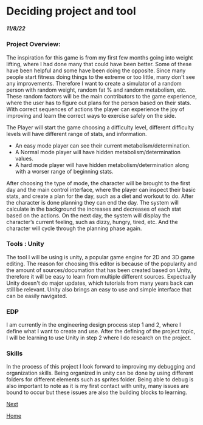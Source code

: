 # Deciding project and tool
##### 11/8/22

### Project Overview: 
The inspiration for this game is from my first few months going into weight lifting, where I had done many that could have been better. Some of these have been helpful and some have been doing the opposite. Since many people start fitness doing things to the extreme or too little, many don't see any improvements. Therefore I want to create a simulator of a random person with random weight, random fat % and random metabolism, etc. These random factors will be the main contributors to the game experience, where the user has to figure out plans for the person based on their stats. With correct sequences of actions the player can experience the joy of improving and learn the correct ways to exercise safely on the side. 

The Player will start the game choosing a difficulty level, different difficulty levels will have different range 
of stats, and information. 
* An easy mode player can see their current metabolism/determination.
* A Normal mode player will have hidden metabolism/determination values. 
* A hard mode player will have hidden metabolism/determination along with a worser range of beginning stats. 

After choosing the type of mode, the character will be brought to the first day and the main control interface, where the player can inspect their basic stats, and create a plan for the day, such as a diet and workout to do. After the character is done planning they can end the day. The system will calculate in the background the increases and decreases of each stat based on the actions. 
On the next day, the system will display the character’s current feeling, such as dizzy, hungry, tired, etc. And the character will cycle through the planning phase again. 

### Tools : Unity
The tool I will be using is unity, a popular game engine for 2D and 3D game editing. The reason for choosing this editor is because of the popularity and the amount of sources/documation that has been created based on Unity, therefore it will be easy to learn from multiple different sources. Expectually Unity doesn't do major updates, which tutorials from many years back can still be relevant. Unity also brings an easy to use and simple interface that can be easily navigated. 

### EDP
I am currently in the engineering design process step 1 and 2, where I define what I want to create and use. After the defining of the project topic, I will be learning to use Unity in step 2 where I do research on the project. 

### Skills 
In the process of this project I look forward to improving my debugging and organization skills. Being organized in unity can be done by using different folders for different elements such as sprites folder. Being able to debug is also important to note as it is my first contact with unity, many issues are bound to occur but these issues are also the building blocks to learning. 





[Next](entry02.md)

[Home](../README.md)
